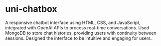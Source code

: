 # uni-chatbox
A responsive chatbot interface using HTML, CSS, and JavaScript, integrated with OpenAI APIs to process real-time conversations. Used MongoDB to store chat histories, providing users with continuity between sessions. Designed the interface to be intuitive and engaging for users.
